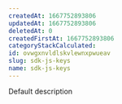 ```yaml
---
createdAt: 1667752893806
updatedAt: 1667752893806
deletedAt: 0
createdFirstAt: 1667752893806
categoryStackCalculated: 
id: ovwgxnvldlskvlewnxpwueav
slug: sdk-js-keys
name: sdk-js-keys
---
```


Default description